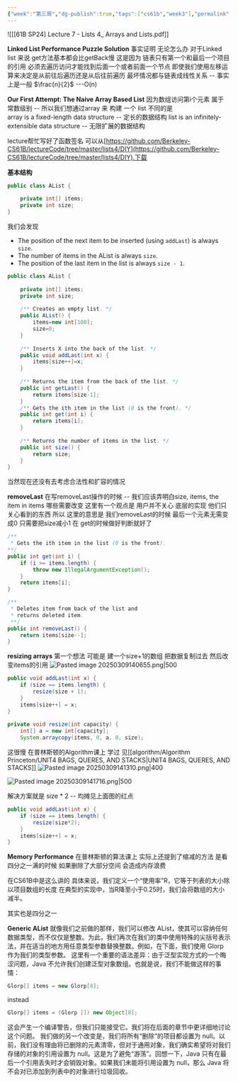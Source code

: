 ```yaml
---
{"week":"第三周","dg-publish":true,"tags":["cs61b","week3"],"permalink":"/CS 61B/Lecture 07 List IV Arrays and Lists/","dgPassFrontmatter":true,"noteIcon":"","created":"2025-03-09T12:21:19.732+08:00","updated":"2025-04-19T09:50:37.743+08:00"}
---
```



![[[61B SP24] Lecture 7 - Lists 4_ Arrays and Lists.pdf]]

**Linked List Performance Puzzle Solution**
事实证明 无论怎么办  对于Linked list 来说 get方法基本都会比getBack慢
这是因为  链表只有第一个和最后一个项目的引用  必须去遍历访问才能找到后面一个或者前面一个节点
即使我们使用左移运算来决定是从前往后遍历还是从后往前遍历  最坏情况都与链表成线性关系 --  事实上是一般 $\frac{n}{2}$   ---O(n)

**Our First Attempt: The Naive Array Based List**
因为数组访问第i个元素 属于 常数级别 --  所以我们想通过array 来 构建 一个 list
不同的是  
array is a fixed-length data structure --  定长的数据结构
list is an infinitely-extensible data structure -- 无限扩展的数据结构

lecture帮忙写好了函数签名   可以从[https://github.com/Berkeley-CS61B/lectureCode/tree/master/lists4/DIY](https://github.com/Berkeley-CS61B/lectureCode/tree/master/lists4/DIY).下载

**基本结构**
```java
public class AList {  
  
    private int[] items;  
    private int size;
}
```


我们会发现
-   The position of the next item to be inserted (using `addLast`) is always `size`.
- The number of items in the AList is always `size`.
- The position of the last item in the list is always `size - 1`.
```java
public class AList {  
  
    private int[] items;  
    private int size;  
  
    /** Creates an empty list. */  
    public AList() {  
        items=new int[100];  
        size=0;  
    }  
  
    /** Inserts X into the back of the list. */  
    public void addLast(int x) {  
        items[size++]=x;  
    }  
  
    /** Returns the item from the back of the list. */  
    public int getLast() {  
        return items[size-1];          
    }  
    /** Gets the ith item in the list (0 is the front). */  
    public int get(int i) {  
        return items[i];          
    }  
  
    /** Returns the number of items in the list. */  
    public int size() {  
        return size;          
    }
}
```
当然现在还没有去考虑合法性和扩容的情况

**removeLast**
在写removeLast操作的时候 -- 我们应该弄明白size, items, the item in items 哪些需要改变
这里有一个观点是 用户并不关心 底层的实现  他们只关心看到的东西
所以 这里的意思是 我们removeLast的时候 最后一个元素无需变成0  只需要把size减小1  在 get的时候做好判断就好了

```java
/**  
 * Gets the ith item in the list (0 is the front). 
**/
public int get(int i) {  
    if (i >= items.length) {  
        throw new IllegalArgumentException();  
    }  
    return items[i];  
}

/**  
 * Deletes item from back of the list and 
 * returns deleted item. 
 **/   
public int removeLast() {  
    return items[size--];  
}
```

**resizing  arrays**
第一个想法 可能是  建一个size+1的数组 把数据复制过去  然后改变items的引用
![Pasted image 20250309140655.png|500](/img/user/accessory/Pasted%20image%2020250309140655.png)

```java
public void addLast(int x) {  
    if (size == items.length) {  
        resize(size + 1);  
    }  
    items[size++] = x;  
}  
  
private void resize(int capacity) {  
    int[] a = new int[capacity];  
    System.arraycopy(items, 0, a, 0, size);
```

这很慢   在普林斯顿的Algorithm课上 学过 见[[algorithm/Algorithm Princeton/UNIT4 BAGS, QUERES, AND STACKS\|UNIT4 BAGS, QUERES, AND STACKS]]
![Pasted image 20250309141310.png|400](/img/user/accessory/Pasted%20image%2020250309141310.png)

![Pasted image 20250309141716.png|500](/img/user/accessory/Pasted%20image%2020250309141716.png)

解决方案就是 size * 2 -- 均摊见上面图的红点
```java
public void addLast(int x) {  
    if (size == items.length) {  
        resize(size*2);  
    }  
    items[size++] = x;  
}
```

**Memory Performance**
在普林斯顿的算法课上 实际上还提到了缩减的方法 是看四分之一满的时候
如果删除了大部分空间  会造成内存浪费

在CS61B中是这么讲的
具体来说，我们定义一个“使用率”R，它等于列表的大小除以项目数组的长度
在典型的实现中，当R降至小于0.25时，我们会将数组的大小减半。

其实也是四分之一

**Generic AList**
就像我们之前做的那样，我们可以修改 AList，使其可以容纳任何数据类型，而不仅仅是整数。为此，我们再次在我们的类中使用特殊的尖括号表示法，并在适当的地方用任意类型参数替换整数。例如，在下面，我们使用 Glorp 作为我们的类型参数。
这里有一个重要的语法差异：由于泛型实现方式的一个晦涩问题，Java 不允许我们创建泛型对象数组。也就是说，我们不能做这样的事情：
```java
Glorp[] items = new Glorp[8];
```

instead
```java
Glorp[] items = (Glorp []) new Object[8];
```
这会产生一个编译警告，但我们只能接受它。我们将在后面的章节中更详细地讨论这个问题。
我们做的另一个改变是，我们将所有“删除”的项目都设置为 null。以前，我们没有理由将已删除的元素清零，但对于通用对象，我们确实希望将对我们存储的对象的引用设置为 null。这是为了避免“游荡”。回想一下，Java 只有在最后一个引用丢失时才会销毁对象。如果我们未能将引用设置为 null，那么 Java 将不会对已添加到列表中的对象进行垃圾回收。